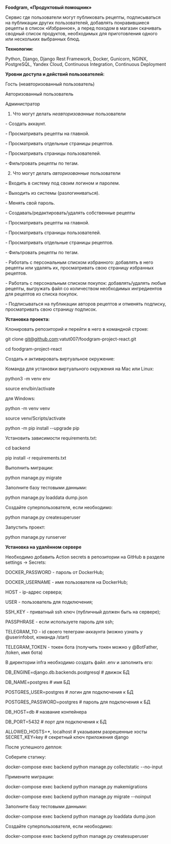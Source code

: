 **Foodgram, «Продуктовый помощник»**

Cервис где пользователи могут публиковать рецепты, подписываться на публикации
других пользователей, добавлять понравившиеся рецепты в список «Избранное», а
перед походом в магазин скачивать сводный список продуктов, необходимых для
приготовления одного или нескольких выбранных блюд.

**Технологии:**

Python, Django, Django Rest Framework, Docker, Gunicorn, NGINX, PostgreSQL,
Yandex Cloud, Continuous Integration, Continuous Deployment

**Уровни доступа и действий пользователей:**

Гость (неавторизованный пользователь)

Авторизованный пользователь

Администратор

1) Что могут делать *неавторизованные* пользователи

\- Создать аккаунт.

\- Просматривать рецепты на главной.

\- Просматривать отдельные страницы рецептов.

\- Просматривать страницы пользователей.

\- Фильтровать рецепты по тегам.

2) Что могут делать *авторизованные* пользователи

\- Входить в систему под своим логином и паролем.

\- Выходить из системы (разлогиниваться).

\- Менять свой пароль.

\- Создавать/редактировать/удалять собственные рецепты

\- Просматривать рецепты на главной.

\- Просматривать страницы пользователей.

\- Просматривать отдельные страницы рецептов.

\- Фильтровать рецепты по тегам.

\- Работать с персональным списком избранного: добавлять в него рецепты или
удалять их, просматривать свою страницу избранных рецептов.

\- Работать с персональным списком покупок: добавлять/удалять любые рецепты,
выгружать файл со количеством необходимых ингредиентов для рецептов из списка
покупок.

\- Подписываться на публикации авторов рецептов и отменять подписку,
просматривать свою страницу подписок.

**Установка проекта:**

Клонировать репозиторий и перейти в него в командной строке:

git clone <git@github.com>:vatut007/foodgram-project-react.git

cd foodgram-project-react

Cоздать и активировать виртуальное окружение:

Команда для установки виртуального окружения на Mac или Linux:

python3 -m venv env

source env/bin/activate

для Windows:

python -m venv venv

source venv/Scripts/activate

python -m pip install --upgrade pip

Установить зависимости requirements.txt:

cd backend

pip install -r requirements.txt

Выполнить миграции:

python manage.py migrate

Заполните базу тестовыми данными:

python manage.py loaddata dump.json

Создайте суперпользователя, если необходимо:

python manage.py createsuperuser

Запустить проект:

python manage.py runserver

**Установка на удалённом сервере**

Необходимо добавить Action secrets в репозитории на GitHub в разделе settings
-\> Secrets:

DOCKER_PASSWORD - пароль от DockerHub;

DOCKER_USERNAME - имя пользователя на DockerHub;

HOST - ip-адрес сервера;

USER - пользователь для подключения;

SSH_KEY - приватный ssh ключ (публичный должен быть на сервере);

PASSPHRASE - если используете пароль для ssh;

TELEGRAM_TO - id своего телеграм-аккаунта (можно узнать у \@userinfobot, команда
/start)

TELEGRAM_TOKEN - токен бота (получить токен можно у \@BotFather, /token, имя
бота)

В директории infra необходимо создать файл .env и заполнить его:

DB_ENGINE=django.db.backends.postgresql \# движок БД

DB_NAME=postgres \# имя БД

POSTGRES_USER=postgres \# логин для подключения к БД 

POSTGRES_PASSWORD=postgres \# пароль для подключения к БД

DB_HOST=db \# название контейнера

DB_PORT=5432 \# порт для подключения к БД

ALLOWED_HOSTS=\*, localhost \# указываем разрешенные хосты SECRET_KEY=key \#
секретный ключ приложения django

После успешного деплоя:

Соберите статику:

docker-compose exec backend python manage.py collectstatic --no-input

Примените миграции:

docker-compose exec backend python manage.py makemigrations

docker-compose exec backend python manage.py migrate --noinput

Заполните базу тестовыми данными:

docker-compose exec backend python manage.py loaddata dump.json

Создайте суперпользователя, если необходимо:

docker-compose exec backend python manage.py createsuperuser
